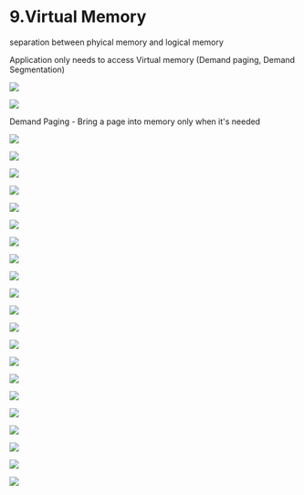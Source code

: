 # 9.Virtual Memory

separation between phyical memory and logical memory 

Application only needs to access Virtual memory \(Demand paging, Demand Segmentation\)

![](../.gitbook/assets/image%20%28107%29.png)



![](../.gitbook/assets/image%20%2892%29.png)



Demand Paging - Bring a page into memory only when it's needed

![](../.gitbook/assets/image%20%2845%29.png)

![](../.gitbook/assets/image%20%2832%29.png)

![](../.gitbook/assets/image%20%2871%29.png)

![](../.gitbook/assets/image%20%28125%29.png)

![](../.gitbook/assets/image%20%2898%29.png)

![](../.gitbook/assets/image%20%28103%29.png)

![](../.gitbook/assets/image%20%2812%29.png)



![](../.gitbook/assets/image%20%28130%29.png)



![](../.gitbook/assets/image%20%2878%29.png)

![](../.gitbook/assets/image%20%28105%29.png)

![](../.gitbook/assets/image%20%28123%29.png)

![](../.gitbook/assets/image%20%2822%29.png)

![](../.gitbook/assets/image%20%282%29.png)

![](../.gitbook/assets/image%20%2811%29.png)

![](../.gitbook/assets/image%20%2874%29.png)



![](../.gitbook/assets/image%20%28118%29.png)

![](../.gitbook/assets/image%20%2861%29.png)

![](../.gitbook/assets/image%20%28101%29.png)

![](../.gitbook/assets/image%20%2820%29.png)

![](../.gitbook/assets/image%20%2883%29.png)

![](../.gitbook/assets/image.png)


